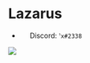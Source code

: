 **Lazarus**
===

- <a><img src="https://i.imgur.com/Jz1AFfB.png" width=16 height=16 align="center"/> Discord: ``ﱞx#2338``</a>

<img src="https://github-readme-stats.vercel.app/api?username=DaddyLazarus&show_icons=true&count_private=true&theme=dark">
